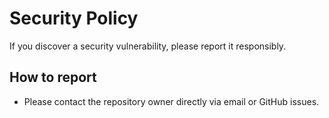 # Security Policy

If you discover a security vulnerability, please report it responsibly.

## How to report

- Please contact the repository owner directly via email or GitHub issues.
